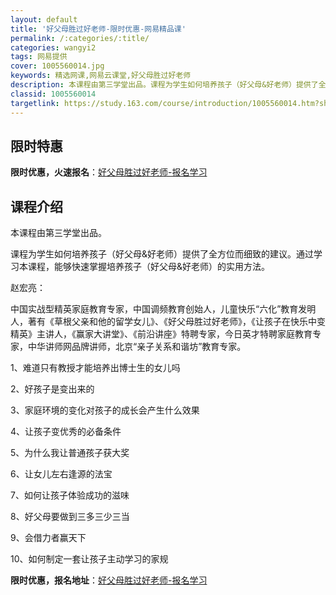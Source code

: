 ```yaml
---
layout: default
title: '好父母胜过好老师-限时优惠-网易精品课'
permalink: /:categories/:title/
categories: wangyi2
tags: 网易提供
cover: 1005560014.jpg
keywords: 精选网课,网易云课堂,好父母胜过好老师
description: 本课程由第三学堂出品。课程为学生如何培养孩子（好父母&好老师）提供了全方位而细致的建议。通过学习本课程，能够快速掌握培养
classid: 1005560014
targetlink: https://study.163.com/course/introduction/1005560014.htm?share=1&shareId=1025206652&utm_campaign=share&utm_medium=iphoneShare&utm_source=&utm_u=1025206652
---
```


## 限时特惠

**限时优惠，火速报名**：[好父母胜过好老师-报名学习](https://study.163.com/course/introduction/1005560014.htm?share=1&shareId=1025206652&utm_campaign=share&utm_medium=iphoneShare&utm_source=&utm_u=1025206652)

## 课程介绍

本课程由第三学堂出品。

课程为学生如何培养孩子（好父母&好老师）提供了全方位而细致的建议。通过学习本课程，能够快速掌握培养孩子（好父母&好老师）的实用方法。



赵宏亮：

中国实战型精英家庭教育专家，中国调频教育创始人，儿童快乐“六化”教育发明人，著有《草根父亲和他的留学女儿》、《好父母胜过好老师》，《让孩子在快乐中变精英》主讲人，《赢家大讲堂》、《前沿讲座》特聘专家，今日英才特聘家庭教育专家，中华讲师网品牌讲师，北京“亲子关系和谐坊”教育专家。



1、难道只有教授才能培养出博士生的女儿吗

2、好孩子是变出来的

3、家庭环境的变化对孩子的成长会产生什么效果

4、让孩子变优秀的必备条件

5、为什么我让普通孩子获大奖

6、让女儿左右逢源的法宝

7、如何让孩子体验成功的滋味

8、好父母要做到三多三少三当

9、会借力者赢天下

10、如何制定一套让孩子主动学习的家规

**限时优惠，报名地址**：[好父母胜过好老师-报名学习](https://study.163.com/course/introduction/1005560014.htm?share=1&shareId=1025206652&utm_campaign=share&utm_medium=iphoneShare&utm_source=&utm_u=1025206652)

